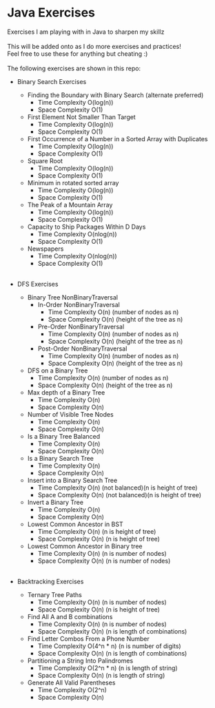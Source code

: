 # Java Exercises
Exercises I am playing with in Java to sharpen my skillz<br/><br/>
This will be added onto as I do more exercises and practices!<br/>
Feel free to use these for anything but cheating :)<br/><br/>
The following exercises are shown in this repo:<br/>
- Binary Search Exercises<br/>
  - Finding the Boundary with Binary Search (alternate preferred)<br/>
      - Time Complexity O(log(n))<br/>
      - Space Complexity O(1)<br/>
  - First Element Not Smaller Than Target<br/>
    - Time Complexity O(log(n))<br/>
    - Space Complexity O(1)<br/>
  - First Occurrence of a Number in a Sorted Array with Duplicates<br/>
    - Time Complexity O(log(n))<br/>
    - Space Complexity O(1)<br/>
  - Square Root<br/>
    - Time Complexity O(log(n))<br/>
    - Space Complexity O(1)<br/>
  - Minimum in rotated sorted array<br/>
    - Time Complexity O(log(n))<br/>
    - Space Complexity O(1)<br/>
  - The Peak of a Mountain Array<br/>
    - Time Complexity O(log(n))<br/>
    - Space Complexity O(1)<br/>
  - Capacity to Ship Packages Within D Days<br/>
    - Time Complexity O(nlog(n))<br/>
    - Space Complexity O(1)<br/>
  - Newspapers<br/>
    - Time Complexity O(nlog(n))<br/>
    - Space Complexity O(1)<br/><br/>
    
- DFS Exercises<br/>
  - Binary Tree NonBinaryTraversal<br/>
    - In-Order NonBinaryTraversal<br/>
      - Time Complexity O(n) (number of nodes as n)<br/>
      - Space Complexity O(n) (height of the tree as n)<br/>
    - Pre-Order NonBinaryTraversal<br/>
      - Time Complexity O(n) (number of nodes as n)<br/>
      - Space Complexity O(n) (height of the tree as n)<br/>
    - Post-Order NonBinaryTraversal<br/>
      - Time Complexity O(n) (number of nodes as n)<br/>
      - Space Complexity O(n) (height of the tree as n)<br/>
  - DFS on a Binary Tree<br/>
    - Time Complexity O(n) (number of nodes as n)<br/>
    - Space Complexity O(n) (height of the tree as n)<br/>
  - Max depth of a Binary Tree<br/>
    - Time Complexity O(n)<br/>
    - Space Complexity O(n)<br/>
  - Number of Visible Tree Nodes<br/>
    - Time Complexity O(n)<br/>
    - Space Complexity O(n)<br/>
  - Is a Binary Tree Balanced<br/>
    - Time Complexity O(n)<br/>
    - Space Complexity O(n)<br/>
  - Is a Binary Search Tree<br/>
    - Time Complexity O(n)<br/>
    - Space Complexity O(n)<br/>
  - Insert into a Binary Search Tree<br/>
    - Time Complexity O(n) (not balanced)(n is height of tree)<br/>
    - Space Complexity O(n) (not balanced)(n is height of tree)<br/>
  - Invert a Binary Tree<br/>
    - Time Complexity O(n)<br/>
    - Space Complexity O(n)<br/>
  - Lowest Common Ancestor in BST<br/>
    - Time Complexity O(n) (n is height of tree)<br/>
    - Space Complexity O(n) (n is height of tree)<br/>
  - Lowest Common Ancestor in Binary tree<br/>
    - Time Complexity O(n) (n is number of nodes)<br/>
    - Space Complexity O(n) (n is number of nodes)<br/><br/>
    
- Backtracking Exercises<br/>
  - Ternary Tree Paths<br/>
    - Time Complexity O(n) (n is number of nodes)<br/>
    - Space Complexity O(n) (n is height of tree)<br/>
  - Find All A and B combinations<br/>
    - Time Complexity O(n) (n is number of nodes)<br/>
    - Space Complexity O(n) (n is length of combinations)<br/>
  - Find Letter Combos From a Phone Number<br/>
    - Time Complexity O(4^n * n) (n is number of digits)<br/>
    - Space Complexity O(n) (n is length of combinations)<br/>
  - Partitioning a String Into Palindromes<br/>
    - Time Complexity O(2^n * n) (n is length of string)<br/>
    - Space Complexity O(n) (n is length of string)<br/>
  - Generate All Valid Parentheses<br/>
    - Time Complexity O(2^n)<br/>
    - Space Complexity O(n)<br/><br/>